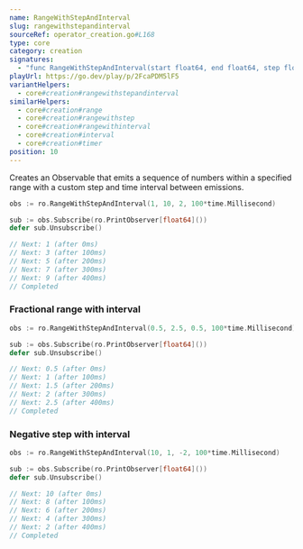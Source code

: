 ```yaml
---
name: RangeWithStepAndInterval
slug: rangewithstepandinterval
sourceRef: operator_creation.go#L168
type: core
category: creation
signatures:
  - "func RangeWithStepAndInterval(start float64, end float64, step float64, interval time.Duration)"
playUrl: https://go.dev/play/p/2FcaPDM5lF5
variantHelpers:
  - core#creation#rangewithstepandinterval
similarHelpers:
  - core#creation#range
  - core#creation#rangewithstep
  - core#creation#rangewithinterval
  - core#creation#interval
  - core#creation#timer
position: 10
---
```


Creates an Observable that emits a sequence of numbers within a specified range with a custom step and time interval between emissions.

```go
obs := ro.RangeWithStepAndInterval(1, 10, 2, 100*time.Millisecond)

sub := obs.Subscribe(ro.PrintObserver[float64]())
defer sub.Unsubscribe()

// Next: 1 (after 0ms)
// Next: 3 (after 100ms)
// Next: 5 (after 200ms)
// Next: 7 (after 300ms)
// Next: 9 (after 400ms)
// Completed
```

### Fractional range with interval

```go
obs := ro.RangeWithStepAndInterval(0.5, 2.5, 0.5, 100*time.Millisecond)

sub := obs.Subscribe(ro.PrintObserver[float64]())
defer sub.Unsubscribe()

// Next: 0.5 (after 0ms)
// Next: 1 (after 100ms)
// Next: 1.5 (after 200ms)
// Next: 2 (after 300ms)
// Next: 2.5 (after 400ms)
// Completed
```

### Negative step with interval

```go
obs := ro.RangeWithStepAndInterval(10, 1, -2, 100*time.Millisecond)

sub := obs.Subscribe(ro.PrintObserver[float64]())
defer sub.Unsubscribe()

// Next: 10 (after 0ms)
// Next: 8 (after 100ms)
// Next: 6 (after 200ms)
// Next: 4 (after 300ms)
// Next: 2 (after 400ms)
// Completed
```